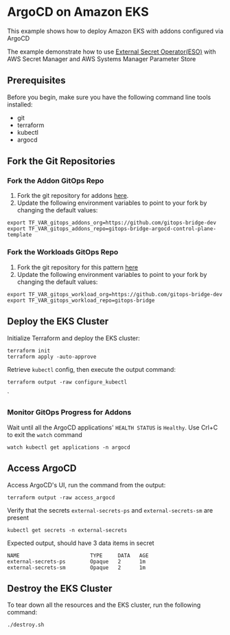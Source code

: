 # ArgoCD on Amazon EKS

This example shows how to deploy Amazon EKS with addons configured via ArgoCD

The example demonstrate how to use [External Secret Operator(ESO)](https://external-secrets.io) with
AWS Secret Manager and AWS Systems Manager Parameter Store



## Prerequisites
Before you begin, make sure you have the following command line tools installed:
- git
- terraform
- kubectl
- argocd

## Fork the Git Repositories

### Fork the Addon GitOps Repo
1. Fork the git repository for addons [here](https://github.com/gitops-bridge-dev/gitops-bridge-argocd-control-plane-template).
2. Update the following environment variables to point to your fork by changing the default values:
```shell
export TF_VAR_gitops_addons_org=https://github.com/gitops-bridge-dev
export TF_VAR_gitops_addons_repo=gitops-bridge-argocd-control-plane-template
```

### Fork the Workloads GitOps Repo
1. Fork the git repository for this pattern [here](https://github.com/gitops-bridge-dev/gitops-bridge)
2. Update the following environment variables to point to your fork by changing the default values:
```shell
export TF_VAR_gitops_workload_org=https://github.com/gitops-bridge-dev
export TF_VAR_gitops_workload_repo=gitops-bridge
```

## Deploy the EKS Cluster
Initialize Terraform and deploy the EKS cluster:
```shell
terraform init
terraform apply -auto-approve
```
Retrieve `kubectl` config, then execute the output command:
```shell
terraform output -raw configure_kubectl
```
`

### Monitor GitOps Progress for Addons
Wait until all the ArgoCD applications' `HEALTH STATUS` is `Healthy`. Use Crl+C to exit the `watch` command
```shell
watch kubectl get applications -n argocd
```

## Access ArgoCD
Access ArgoCD's UI, run the command from the output:
```shell
terraform output -raw access_argocd
```

Verify that the secrets `external-secrets-ps` and `external-secrets-sm`  are present
```shell
kubectl get secrets -n external-secrets
```

Expected output, should have 3 data items in secret
```
NAME                       TYPE     DATA   AGE
external-secrets-ps        Opaque   2      1m
external-secrets-sm        Opaque   2      1m
```

## Destroy the EKS Cluster
To tear down all the resources and the EKS cluster, run the following command:
```shell
./destroy.sh
```
